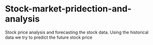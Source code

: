 # Stock-market-pridection-and-analysis
Stock price analysis and forecasting the stock data. Using the historical data we  try to predict the future stock price
